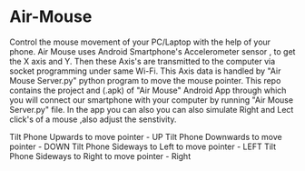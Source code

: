 # Air-Mouse
Control the mouse movement of your PC/Laptop with the help of your phone. Air Mouse uses Android Smartphone's Accelerometer sensor , to get the X axis and Y. 
Then these Axis's are transmitted to the computer via socket programming under same Wi-Fi. 
This Axis data is handled by "Air Mouse Server.py" python program to move the mouse pointer.
This repo contains the project and (.apk) of "Air Mouse" Android App through which you will connect our smartphone with your computer by running "Air Mouse Server.py" file. 
In the app you can also you can also simulate Right and Lect click's of a mouse ,also adjust the senstivity.

Tilt Phone Upwards to move pointer - UP 
Tilt Phone Downwards to move pointer - DOWN 
Tilt Phone Sideways to Left to move pointer - LEFT 
Tilt Phone Sideways to Right to move pointer - Right
